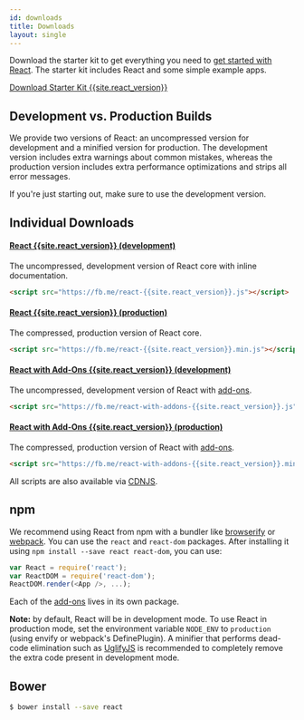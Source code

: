 ```yaml
---
id: downloads
title: Downloads
layout: single
---
```

Download the starter kit to get everything you need to
[get started with React](/react/docs/getting-started.html). The starter kit includes React and some simple example apps.

<div class="buttons-unit downloads">
  <a href="/react/downloads/react-{{site.react_version}}.zip" class="button">
    Download Starter Kit {{site.react_version}}
  </a>
</div>

## Development vs. Production Builds

We provide two versions of React: an uncompressed version for development and a minified version for production. The development version includes extra warnings about common mistakes, whereas the production version includes extra performance optimizations and strips all error messages.

If you're just starting out, make sure to use the development version.

## Individual Downloads

#### <a href="https://fb.me/react-{{site.react_version}}.js">React {{site.react_version}} (development)</a>
The uncompressed, development version of React core with inline documentation.

```html
<script src="https://fb.me/react-{{site.react_version}}.js"></script>
```

#### <a href="https://fb.me/react-{{site.react_version}}.min.js">React {{site.react_version}} (production)</a>
The compressed, production version of React core.

```html
<script src="https://fb.me/react-{{site.react_version}}.min.js"></script>
```

#### <a href="https://fb.me/react-with-addons-{{site.react_version}}.js">React with Add-Ons {{site.react_version}} (development)</a>
The uncompressed, development version of React with [add-ons](/react/docs/addons.html).

```html
<script src="https://fb.me/react-with-addons-{{site.react_version}}.js"></script>
```

#### <a href="https://fb.me/react-with-addons-{{site.react_version}}.min.js">React with Add-Ons {{site.react_version}} (production)</a>
The compressed, production version of React with [add-ons](/react/docs/addons.html).

```html
<script src="https://fb.me/react-with-addons-{{site.react_version}}.min.js"></script>
```

All scripts are also available via [CDNJS](https://cdnjs.com/libraries/react/).

## npm

We recommend using React from npm with a bundler like [browserify](http://browserify.org/) or [webpack](https://webpack.github.io/). You can use the `react` and `react-dom` packages. After installing it using `npm install --save react react-dom`, you can use:

```js
var React = require('react');
var ReactDOM = require('react-dom');
ReactDOM.render(<App />, ...);
```

Each of the [add-ons](/react/docs/addons.html) lives in its own package.

**Note:** by default, React will be in development mode. To use React in production mode, set the environment variable `NODE_ENV` to `production` (using envify or webpack's DefinePlugin). A minifier that performs dead-code elimination such as [UglifyJS](https://github.com/mishoo/UglifyJS2) is recommended to completely remove the extra code present in development mode.

## Bower

```sh
$ bower install --save react
```
